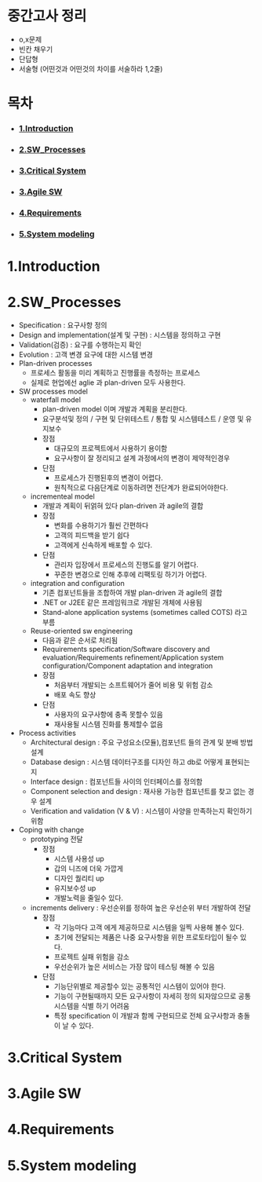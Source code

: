 # 중간고사 정리
- o,x문제
- 빈칸 채우기
- 단답형
- 서술형 (어떤것과 어떤것의 차이를 서술하라 1,2줄)
# 목차
  - ### [1.Introduction](#1introduction)
  - ### [2.SW_Processes](#2sw_processes)
  - ### [3.Critical System](#3critical-system)
  - ### [3.Agile SW](#3agile-sw)
  - ### [4.Requirements](#4requirements)  
  - ### [5.System modeling](#5system-modeling)  
# 1.Introduction

# 2.SW_Processes
  - Specification : 요구사항 정의
  - Design and implementation(설계 및 구현) : 시스템을 정의하고 구현
  - Validation(검증) : 요구를 수행하는지 확인
  - Evolution : 고객 변경 요구에 대한 시스템 변경
  - Plan-driven processes
    - 프로세스 활동을 미리 계획하고 진행률을 측정하는 프로세스
    - 실제로 현업에선 aglie 과 plan-driven 모두 사용한다.
  - SW processes model
    - waterfall model
      - plan-driven model 이며 개발과 계획을 분리한다.
      - 요구분석및 정의 / 구현 및 단위테스트 / 통합 및 시스템테스트 / 운영 및 유지보수
      - 장점
        - 대규모의 프로젝트에서 사용하기 용이함
        - 요구사항이 잘 정리되고 설계 과정에서의 변경이 제약적인경우
      - 단점
        - 프로세스가 진행된후의 변경이 어렵다.
        - 원칙적으로 다음단계로 이동하려면 전단계가 완료되어야한다.
    - incrementeal model
      - 개발과 계획이 뒤얽혀 있다 plan-driven 과 agile의 결합
      - 장점
        - 변화를 수용하기가 훨씬 간편하다
        - 고객의 피드백을 받기 쉽다
        - 고객에게 신속하게 배포할 수 있다.
      - 단점
        - 관리자 입장에서 프로세스의 진행도를 알기 어렵다.
        - 꾸준한 변경으로 인해 추후에 리팩토링 하기가 어렵다.
    - integration and configuration
      - 기존 컴포넌트들을 조합하여 개발 plan-driven 과 agile의 결합
      - .NET or J2EE 같은 프레임워크로 개발된 개체에 사용됨
      - Stand-alone application systems (sometimes called COTS) 라고 부름
    - Reuse-oriented sw engineering
      - 다음과 같은 순서로 처리됨
      - Requirements specification/Software discovery and evaluation/Requirements refinement/Application system configuration/Component adaptation and integration
      - 장점
        - 처음부터 개발되는 소프트웨어가 줄어 비용 및 위험 감소
        - 배포 속도 향상
      - 단점
        - 사용자의 요구사항에 충족 못할수 있음
        - 재사용될 시스템 진화를 통제할수 없음    
  - Process activities
    - Architectural design : 주요 구성요소(모듈),컴포넌트 들의 관계 및 분배 방법 설계
    - Database design : 시스템 데이터구조를 디자인 하고 db로 어떻게 표현되는지
    - Interface design : 컴포넌트들 사이의 인터페이스를 정의함
    - Component selection and design : 재사용 가능한 컴포넌트를 찾고 없는 경우 설계
    - Verification and validation (V & V) : 시스템이 사양을 만족하는지 확인하기위함
  - Coping with change
    - prototyping 전달
      - 장점
        - 시스템 사용성 up
        - 갑의 니즈에 더욱 가깝게
        - 디자인 퀄리티 up
        - 유지보수성 up
        - 개발노력을 줄일수 있다.
    - increments delivery :  우선순위를 정하여 높은 우선순위 부터 개발하여 전달
      - 장점
        - 각 기능마다 고객 에게 제공하므로 시스템을 일찍 사용해 볼수 있다.
        - 초기에 전달되는 제품은 나중 요구사항을 위한 프로토타입이 될수 있다.
        - 프로젝트 실패 위험을 감소
        - 우선순위가 높은 서비스는 가장 많이 테스팅 해볼 수 있음
      - 단점
        - 기능단위별로 제공할수 있는 공통적인 시스템이 있어야 한다.
        - 기능이 구현될때까지 모든 요구사항이 자세히 정의 되자않으므로 공통 시스템을 식별 하기 어려움
        - 특정 specification 이 개발과 함께 구현되므로 전체 요구사항과 충돌이 날 수 있다.
# 3.Critical System


# 3.Agile SW

# 4.Requirements

# 5.System modeling